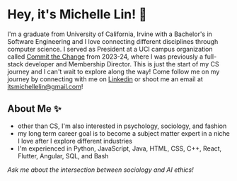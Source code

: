 # Hey, it's Michelle Lin! 👋

I'm a graduate from University of California, Irvine with a Bachelor's in Software Engineering and I love connecting different disciplines through computer science. I served as President at a UCI campus organization called [Commit the Change](https://ctc-uci.com/) from 2023-24, where I was previously a full-stack developer and Membership Director. This is just the start of my CS journey and I can't wait to explore along the way! Come follow me on my journey by connecting with me on [Linkedin](https://www.linkedin.com/in/michellelinca/) or shoot me an email at <itsmichellelin@gmail.com>!

## About Me ✨
- other than CS, I'm also interested in psychology, sociology, and fashion
- my long term career goal is to become a subject matter expert in a niche I love after I explore different industries
- I'm experienced in Python, JavaScript, Java, HTML, CSS, C++, React, Flutter, Angular, SQL, and Bash



  
*Ask me about the intersection between sociology and AI ethics!*
<!--
**heyitsmichellelin/heyitsmichellelin** is a ✨ _special_ ✨ repository because its `README.md` (this file) appears on your GitHub profile.

Here are some ideas to get you started:

- 🔭 I’m currently working on ...
- 🌱 I’m currently learning ...
- 👯 I’m looking to collaborate on ...
- 🤔 I’m looking for help with ...
- 💬 Ask me about ...
- 📫 How to reach me: ...
- 😄 Pronouns: ...
- ⚡ Fun fact: ...
-->
